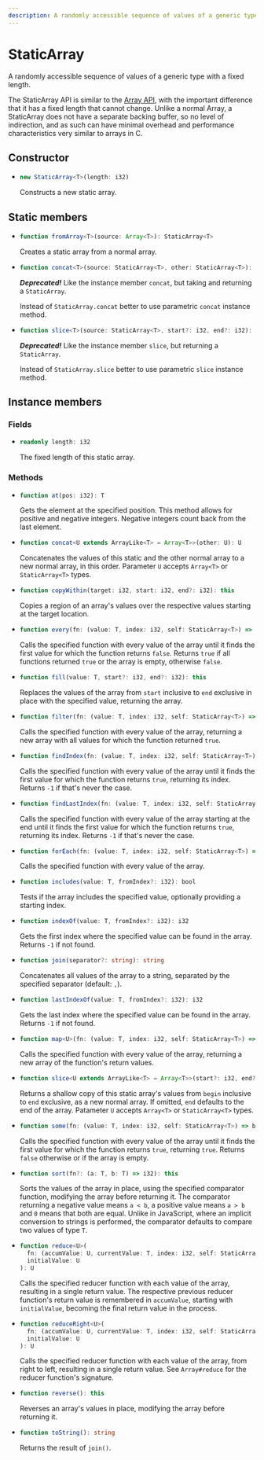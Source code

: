 ```yaml
---
description: A randomly accessible sequence of values of a generic type with a fixed length.
---
```


# StaticArray

A randomly accessible sequence of values of a generic type with a fixed length.

The StaticArray API is similar to the [Array API](./array.md), with the important difference that it has a fixed length that cannot change. Unlike a normal Array, a StaticArray does not have a separate backing buffer, so no level of indirection, and as such can have minimal overhead and performance characteristics very similar to arrays in C.

## Constructor

* ```ts
  new StaticArray<T>(length: i32)
  ```
  Constructs a new static array.

## Static members

* ```ts
  function fromArray<T>(source: Array<T>): StaticArray<T>
  ```
  Creates a static array from a normal array.

* ```ts
  function concat<T>(source: StaticArray<T>, other: StaticArray<T>): StaticArray<T>
  ```
  ***Deprecated!*** Like the instance member `concat`, but taking and returning a `StaticArray`.

  Instead of `StaticArray.concat` better to use parametric `concat` instance method.

* ```ts
  function slice<T>(source: StaticArray<T>, start?: i32, end?: i32): StaticArray<T>
  ```
  ***Deprecated!*** Like the instance member `slice`, but returning a `StaticArray`.

  Instead of `StaticArray.slice` better to use parametric `slice` instance method.

## Instance members

### Fields

* ```ts
  readonly length: i32
  ```
  The fixed length of this static array.

### Methods

* ```ts
  function at(pos: i32): T
  ```
  Gets the element at the specified position. This method allows for positive and negative integers. Negative integers count back from the last element.

* ```ts
  function concat<U extends ArrayLike<T> = Array<T>>(other: U): U
  ```
  Concatenates the values of this static and the other normal array to a new normal array, in this order. Parameter `U` accepts `Array<T>` or `StaticArray<T>` types.

* ```ts
  function copyWithin(target: i32, start: i32, end?: i32): this
  ```
  Copies a region of an array's values over the respective values starting at the target location.

* ```ts
  function every(fn: (value: T, index: i32, self: StaticArray<T>) => bool): bool
  ```
  Calls the specified function with every value of the array until it finds the first value for which the function returns `false`. Returns `true` if all functions returned `true` or the array is empty, otherwise `false`.

* ```ts
  function fill(value: T, start?: i32, end?: i32): this
  ```
  Replaces the values of the array from `start` inclusive to `end` exclusive in place with the specified value, returning the array.

* ```ts
  function filter(fn: (value: T, index: i32, self: StaticArray<T>) => bool): Array<T>
  ```
  Calls the specified function with every value of the array, returning a new array with all values for which the function returned `true`.

* ```ts
  function findIndex(fn: (value: T, index: i32, self: StaticArray<T>) => bool): i32
  ```
  Calls the specified function with every value of the array until it finds the first value for which the function returns `true`, returning its index. Returns `-1` if that's never the case.

* ```ts
  function findLastIndex(fn: (value: T, index: i32, self: StaticArray<T>) => bool): i32;
  ```
  Calls the specified function with every value of the array starting at the end until it finds the first value for which the function returns `true`, returning its index. Returns `-1` if that's never the case.

* ```ts
  function forEach(fn: (value: T, index: i32, self: StaticArray<T>) => void): void
  ```
  Calls the specified function with every value of the array.

* ```ts
  function includes(value: T, fromIndex?: i32): bool
  ```
  Tests if the array includes the specified value, optionally providing a starting index.

* ```ts
  function indexOf(value: T, fromIndex?: i32): i32
  ```
  Gets the first index where the specified value can be found in the array. Returns `-1` if not found.

* ```ts
  function join(separator?: string): string
  ```
  Concatenates all values of the array to a string, separated by the specified separator \(default: `,`\).

* ```ts
  function lastIndexOf(value: T, fromIndex?: i32): i32
  ```
  Gets the last index where the specified value can be found in the array. Returns `-1` if not found.

* ```ts
  function map<U>(fn: (value: T, index: i32, self: StaticArray<T>) => U): Array<U>
  ```
  Calls the specified function with every value of the array, returning a new array of the function's return values.

* ```ts
  function slice<U extends ArrayLike<T> = Array<T>>(start?: i32, end?: i32): U
  ```
  Returns a shallow copy of this static array's values from `begin` inclusive to `end` exclusive, as a new normal array. If omitted, `end` defaults to the end of the array. Patameter `U` accepts `Array<T>` or `StaticArray<T>` types.

* ```ts
  function some(fn: (value: T, index: i32, self: StaticArray<T>) => bool): bool
  ```
  Calls the specified function with every value of the array until it finds the first value for which the function returns `true`, returning `true`. Returns `false` otherwise or if the array is empty.

* ```ts
  function sort(fn?: (a: T, b: T) => i32): this
  ```
  Sorts the values of the array in place, using the specified comparator function, modifying the array before returning it. The comparator returning a negative value means `a < b`, a positive value means `a > b` and `0` means that both are equal. Unlike in JavaScript, where an implicit conversion to strings is performed, the comparator defaults to compare two values of type `T`.

* ```ts
  function reduce<U>(
    fn: (accumValue: U, currentValue: T, index: i32, self: StaticArray<T>) => U,
    initialValue: U
  ): U
  ```
  Calls the specified reducer function with each value of the array, resulting in a single return value. The respective previous reducer function's return value is remembered in `accumValue`, starting with `initialValue`, becoming the final return value in the process.

* ```ts
  function reduceRight<U>(
    fn: (accumValue: U, currentValue: T, index: i32, self: StaticArray<T>) => U,
    initialValue: U
  ): U
  ```
  Calls the specified reducer function with each value of the array, from right to left, resulting in a single return value. See `Array#reduce` for the reducer function's signature.

* ```ts
  function reverse(): this
  ```
  Reverses an array's values in place, modifying the array before returning it.

* ```ts
  function toString(): string
  ```
  Returns the result of `join()`.
